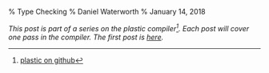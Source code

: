 % Type Checking
% Daniel Waterworth
% January 14, 2018

_This post is part of a series on the plastic compiler[^1]. Each
post will cover one pass in the compiler. The first post is
[here](/compiler/lexer.html)._

[^1]: [plastic on github](https://github.com/danielwaterworth/plastic-v2)
